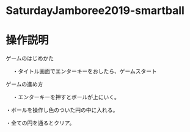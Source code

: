 # SaturdayJamboree2019-smartball
# 操作説明
ゲームのはじめかた

　 ・タイトル画面でエンターキーをおしたら、ゲームスタート
 
ゲームの進め方

　 ・エンターキーを押すとボールが上にいく。
 
  ・ボールを操作し色のついた円の中に入れる。
  
  ・全ての円を通るとクリア。
  
  
